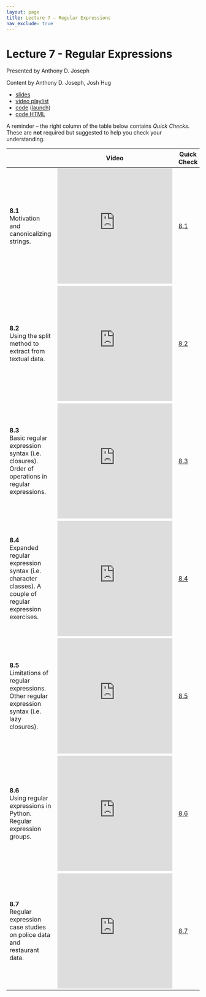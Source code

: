 ```yaml
---
layout: page
title: Lecture 7 – Regular Expressions
nav_exclude: true
---
```


# Lecture 7 - Regular Expressions

Presented by Anthony D. Joseph

Content by Anthony D. Joseph, Josh Hug

- [slides](https://docs.google.com/presentation/d/1uqUoV8Q4J4WpdCDj90SYq3oSk3rQh3bMwMttW7iJZ_w/edit)
- [video playlist](https://www.youtube.com/playlist?list=PLQCcNQgUcDfqMRKKXK24Nbui6LRyT4CTC)
- [code](https://github.com/DS-100/su21/tree/main/lec/lec07) ([launch](https://data100.datahub.berkeley.edu/hub/user-redirect/git-sync?repo=https://github.com/DS-100/su21&subPath=lec/lec07/&branch=main))
- [code HTML](../../resources/assets/lectures/lec07/lec07.html)

A reminder – the right column of the table below contains _Quick Checks_. These are **not** required but suggested to help you check your understanding.

<table>
<colgroup>
<col style="width: 25%" />
<col style="width: 25%" />
<col style="width: 25%" />
</colgroup>
<thead>
<tr class="header">
<th></th>
<th>Video</th>
<th>Quick Check</th>
</tr>
</thead>
<tbody>
<tr>
<td><strong>8.1</strong> <br> Motivation and canonicalizing strings.</td>
<td><iframe width="300" height="300" height src="https://youtube.com/embed/_KeJFK92pTc" frameborder="0" allow="accelerometer; autoplay; encrypted-media; gyroscope; picture-in-picture" allowfullscreen></iframe></td>
<td><a href="https://docs.google.com/forms/d/e/1FAIpQLSceitf_EITjWs6tGls_b1UjhlQopmbDNvaY2fgJ4g4du1anzg/viewform" target="\_blank">8.1</a></td>
</tr>
<tr>
<td><strong>8.2</strong> <br> Using the split method to extract from textual data.</td>
<td><iframe width="300" height="300" height src="https://youtube.com/embed/R9YlR7-zIQM" frameborder="0" allow="accelerometer; autoplay; encrypted-media; gyroscope; picture-in-picture" allowfullscreen></iframe></td>
<td><a href="https://docs.google.com/forms/d/e/1FAIpQLSdeXKQfplZ3zObNl9zIKH4A5yPuluNhCnR0k57nI9cyvfwGmw/viewform" target="\_blank">8.2</a></td>
</tr>
<tr>
<td><strong>8.3</strong> <br> Basic regular expression syntax (i.e. closures). Order of operations in regular expressions.</td>
<td><iframe width="300" height="300" height src="https://youtube.com/embed/YFvQZDAebks" frameborder="0" allow="accelerometer; autoplay; encrypted-media; gyroscope; picture-in-picture" allowfullscreen></iframe></td>
<td><a href="https://docs.google.com/forms/d/e/1FAIpQLSdPtl-Bw-NZDgwYQofvyGdzi-xaIpfzpN_CZ50dWm0JuMsfNg/viewform" target="\_blank">8.3</a></td>
</tr>
<tr>
<td><strong>8.4</strong> <br> Expanded regular expression syntax (i.e. character classes). A couple of regular expression exercises.</td>
<td><iframe width="300" height="300" height src="https://youtube.com/embed/dzeHq2UjXzg" frameborder="0" allow="accelerometer; autoplay; encrypted-media; gyroscope; picture-in-picture" allowfullscreen></iframe></td>
<td><a href="https://docs.google.com/forms/d/e/1FAIpQLSdqzY_0pF9TjVKf7SGZ2kQKtXn4bKPVa5LOBCvp48FYNY3Wcw/viewform" target="\_blank">8.4</a></td>
</tr>
<tr>
<td><strong>8.5</strong> <br> Limitations of regular expressions. Other regular expression syntax (i.e. lazy closures).</td>
<td><iframe width="300" height="300" height src="https://youtube.com/embed/nB4Uryx8iTQ" frameborder="0" allow="accelerometer; autoplay; encrypted-media; gyroscope; picture-in-picture" allowfullscreen></iframe></td>
<td><a href="https://docs.google.com/forms/d/e/1FAIpQLSe5Yj1r1MW2ujWBAbySmZUE-iPlwMw8ls65ityFJlRSEfBeqw/viewform" target="\_blank">8.5</a></td>
</tr>
<tr>
<td><strong>8.6</strong> <br> Using regular expressions in Python. Regular expression groups.</td>
<td><iframe width="300" height="300" height src="https://youtube.com/embed/GIGw6FvxL90" frameborder="0" allow="accelerometer; autoplay; encrypted-media; gyroscope; picture-in-picture" allowfullscreen></iframe></td>
<td><a href="https://docs.google.com/forms/d/e/1FAIpQLSdE_3BexYvETAn5F2bCylNL8vF7RzrRbEhE5IKtWedyO3TRlA/viewform" target="\_blank">8.6</a></td>
</tr>
<tr>
<td><strong>8.7</strong> <br> Regular expression case studies on police data and restaurant data.</td>
<td><iframe width="300" height="300" height src="https://youtube.com/embed/_pka1Yu8h2E" frameborder="0" allow="accelerometer; autoplay; encrypted-media; gyroscope; picture-in-picture" allowfullscreen></iframe></td>
<td><a href="https://docs.google.com/forms/d/e/1FAIpQLSenb5kLXZ9UWIvzaE5mqBCVhb5McM9nV-EeqnNJ8IJuqZaPLw/viewform" target="\_blank">8.7</a></td>
</tr>
